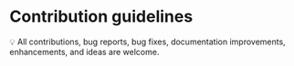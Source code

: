 # Contribution guidelines

💡 All contributions, bug reports, bug fixes, documentation improvements, enhancements, and ideas are welcome.
